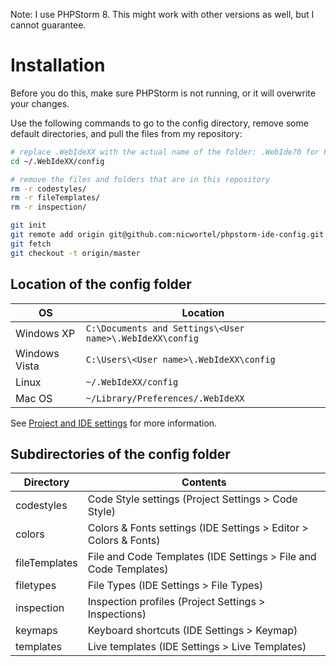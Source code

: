 Note: I use PHPStorm 8. This might work with other versions as well, but I cannot guarantee.

# Installation

Before you do this, make sure PHPStorm is not running, or it will overwrite your changes.

Use the following commands to go to the config directory, remove some default directories, and pull the files from my repository:

```bash
# replace .WebIdeXX with the actual name of the folder: .WebIde70 for PHPStorm 7, .WebIde80 for PHPStorm 8.
cd ~/.WebIdeXX/config

# remove the files and folders that are in this repository
rm -r codestyles/
rm -r fileTemplates/
rm -r inspection/

git init
git remote add origin git@github.com:nicwortel/phpstorm-ide-config.git
git fetch
git checkout -t origin/master
```

## Location of the config folder

OS | Location
---|---------
Windows XP | `C:\Documents and Settings\<User name>\.WebIdeXX\config`
Windows Vista | `C:\Users\<User name>\.WebIdeXX\config`
Linux | `~/.WebIdeXX/config`
Mac OS | `~/Library/Preferences/.WebIdeXX`

See [Project and IDE settings](http://www.jetbrains.com/phpstorm/webhelp/project-and-ide-settings.html#d610183e276) for more information.

## Subdirectories of the config folder

Directory | Contents
----------|---------
codestyles | Code Style settings (Project Settings > Code Style)
colors | Colors & Fonts settings (IDE Settings > Editor > Colors & Fonts)
fileTemplates | File and Code Templates (IDE Settings > File and Code Templates)
filetypes | File Types (IDE Settings > File Types)
inspection | Inspection profiles (Project Settings > Inspections)
keymaps | Keyboard shortcuts (IDE Settings > Keymap)
templates | Live templates (IDE Settings > Live Templates)
